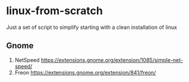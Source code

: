 # linux-from-scratch

Just a set of script to simplify starting with a clean installation of linux

## Gnome
1) NetSpeed https://extensions.gnome.org/extension/1085/simple-net-speed/
2) Freon https://extensions.gnome.org/extension/841/freon/
